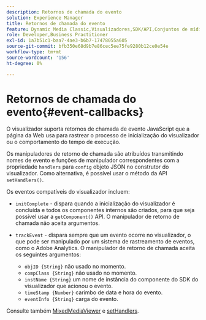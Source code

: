 ```yaml
---
description: Retornos de chamada do evento
solution: Experience Manager
title: Retornos de chamada do evento
feature: Dynamic Media Classic,Visualizadores,SDK/API,Conjuntos de mídia mista
role: Developer,Business Practitioner
exl-id: 1a7b51c1-baa7-4ae3-b6b7-17478055a605
source-git-commit: bfb350e68d9b7e86cec5ee75fe9280b12ce0e54e
workflow-type: tm+mt
source-wordcount: '156'
ht-degree: 0%

---
```


# Retornos de chamada do evento{#event-callbacks}

O visualizador suporta retornos de chamada de evento JavaScript que a página da Web usa para rastrear o processo de inicialização do visualizador ou o comportamento do tempo de execução.

Os manipuladores de retorno de chamada são atribuídos transmitindo nomes de evento e funções de manipulador correspondentes com a propriedade `handlers` para `config` objeto JSON no construtor do visualizador. Como alternativa, é possível usar o método da API `setHandlers()`.

Os eventos compatíveis do visualizador incluem:

* `initComplete` - dispara quando a inicialização do visualizador é concluída e todos os componentes internos são criados, para que seja possível usar a  `getComponent()` API. O manipulador de retorno de chamada não aceita argumentos.

* `trackEvent` - dispara sempre que um evento ocorre no visualizador, o que pode ser manipulado por um sistema de rastreamento de eventos, como o Adobe Analytics. O manipulador de retorno de chamada aceita os seguintes argumentos:

   * `objID {String}` não usado no momento.
   * `compClass {String}` não usado no momento.
   * `instName {String}` um nome de instância do componente do SDK do visualizador que acionou o evento.
   * `timeStamp {Number}` carimbo de data e hora do evento.
   * `eventInfo {String}` carga do evento.

Consulte também [MixedMediaViewer](../../c-html5-s7-aem-asset-viewers/c-html5-mixedmedia-viewer-about/c-html5-mixedmedia-viewer-javascriptapiref/r-html5-mixedmedia-javascriptapiref-mixedmediaviewer.md#reference-59b70dd7b58c43059bd85e3295441195) e [setHandlers](../../c-html5-s7-aem-asset-viewers/c-html5-mixedmedia-viewer-about/c-html5-mixedmedia-viewer-javascriptapiref/r-html5-mixedmedia-javascriptapiref-sethandlers.md#reference-09523cf4f448400b83f7906688368bf3).
